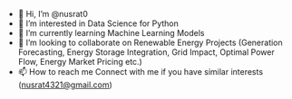 - 👋 Hi, I’m @nusrat0
- 👀 I’m interested in Data Science for Python
- 🌱 I’m currently learning Machine Learning Models
- 💞️ I’m looking to collaborate on Renewable Energy Projects (Generation Forecasting, Energy Storage Integration, Grid Impact, Optimal Power Flow, Energy Market Pricing etc.)
- 📫 How to reach me Connect with me if you have similar interests (nusrat4321@gmail.com)

<!---
nusrat0/nusrat0 is a ✨ special ✨ repository because its `README.md` (this file) appears on your GitHub profile.
You can click the Preview link to take a look at your changes.
--->
